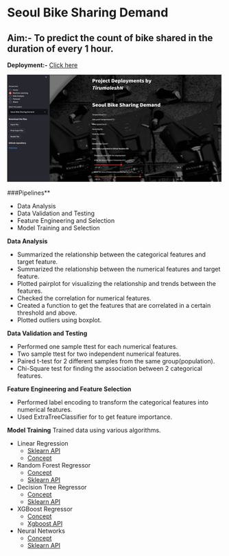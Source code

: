 # Seoul Bike Sharing Demand

## Aim:- To predict the count of bike shared in the duration of every 1 hour.

**Deployment:-** [Click here](https://tirumaleshndeployments2022.herokuapp.com/)

<img src="https://github.com/tirumaleshn2458/project_notebooks/blob/243e4ce26a9b20ac19f792984cf569af606ca279/assets/Screenshot%202022-01-20%20at%205.28.38%20PM.png" width="500" height="250">

###Pipelines**
- Data Analysis 
- Data Validation and Testing
- Feature Engineering and Selection
- Model Training and Selection

**Data Analysis**
- Summarized the relationship between the categorical features and target feature.
- Summarized the relationship between the numerical features and target feature.
- Plotted pairplot for visualizing the relationship and trends between the features.
- Checked the correlation for numerical features.
- Created a function to get the features that are correlated in a certain threshold and above.
- Plotted outliers using boxplot.

**Data Validation and Testing**
- Performed one sample ttest for each numerical features.
- Two sample ttest for two independent numerical features.
- Paired t-test for 2 different samples from the same group(population).
- Chi-Square test for finding the association between 2 categorical features.

**Feature Engineering and Feature Selection**
- Performed label encoding to transform the categorical features into numerical features.
- Used ExtraTreeClassifier for to get feature importance.

**Model Training**
Trained data using various algorithms.
- Linear Regression
  - [Sklearn API](https://scikit-learn.org/stable/modules/generated/sklearn.linear_model.LinearRegression.html)
  - [Concept](http://www.stat.yale.edu/Courses/1997-98/101/linreg.htm#:~:text=Linear%20regression%20attempts%20to%20model,linear%20equation%20to%20observed%20data.&text=A%20linear%20regression%20line%20has,Y%20is%20the%20dependent%20variable.)
- Random Forest Regressor
    - [Concept](https://gdcoder.com/random-forest-regressor-explained-in-depth/)
    - [Sklearn API](https://scikit-learn.org/stable/modules/generated/sklearn.ensemble.RandomForestRegressor.html)
- Decision Tree Regressor
    - [Concept](https://www.saedsayad.com/decision_tree_reg.htm)
    - [Sklearn API](https://scikit-learn.org/stable/modules/generated/sklearn.tree.DecisionTreeRegressor.html#sklearn.tree.DecisionTreeRegressor)
- XGBoost Regressor
    - [Concept](https://docs.aws.amazon.com/sagemaker/latest/dg/xgboost-HowItWorks.html)
    - [Xgboost API](https://xgboost.readthedocs.io/en/stable/python/python_api.html#xgboost.XGBRFRegressor.apply)  
- Neural Networks
  - [Concept](https://www.tutorialspoint.com/artificial_neural_network/artificial_neural_network_basic_concepts.htm)
  - [Sklearn API](https://scikit-learn.org/stable/modules/generated/sklearn.neural_network.MLPRegressor.html)
